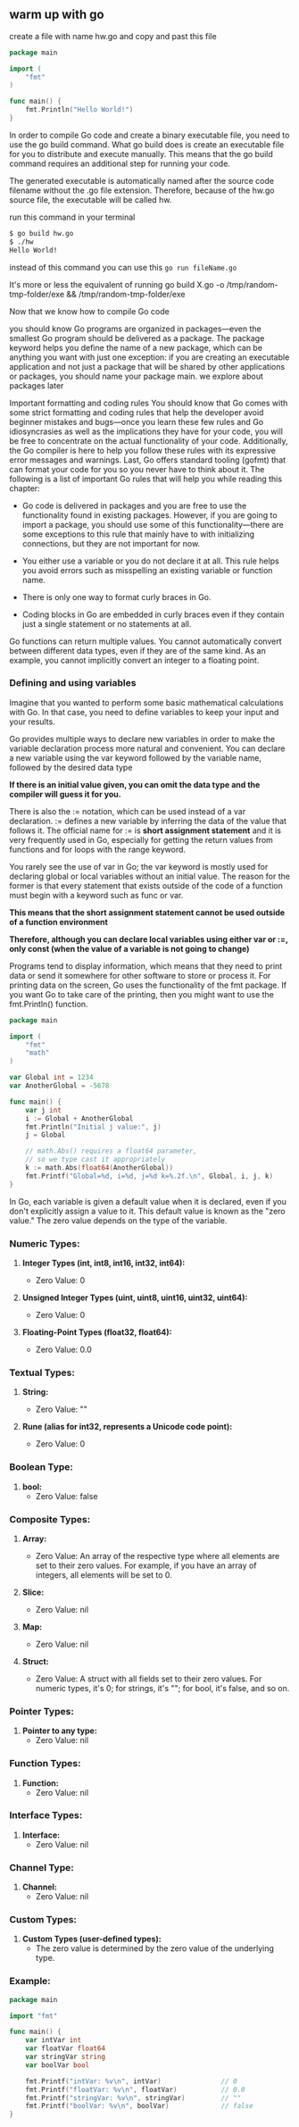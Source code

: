 ## warm up with go

create a file with name hw.go and copy and past this file

```go
package main

import (
	"fmt"
)

func main() {
	fmt.Println("Hello World!")
}
```

In order to compile Go code and create a binary executable file, you need to use
the go build command. What go build does is create an executable file for you to
distribute and execute manually. This means that the go build command requires
an additional step for running your code.

The generated executable is automatically named after the source code filename
without the .go file extension. Therefore, because of the hw.go source file, the
executable will be called hw.

run this command in your terminal

```bash
$ go build hw.go
$ ./hw
Hello World!
```

instead of this command you can use this `go run fileName.go`

It's more or less the equivalent of running go build X.go -o /tmp/random-tmp-folder/exe && /tmp/random-tmp-folder/exe

Now that we know how to compile Go code

you should know
Go programs are organized in packages—even the smallest Go program should
be delivered as a package. The package keyword helps you define the name of a
new package, which can be anything you want with just one exception: if you are
creating an executable application and not just a package that will be shared by other
applications or packages, you should name your package main. we explore about packages later

Important formatting and coding rules
You should know that Go comes with some strict formatting and coding rules that
help the developer avoid beginner mistakes and bugs—once you learn these few
rules and Go idiosyncrasies as well as the implications they have for your code, you
will be free to concentrate on the actual functionality of your code. Additionally, the
Go compiler is here to help you follow these rules with its expressive error messages
and warnings. Last, Go offers standard tooling (gofmt) that can format your code for
you so you never have to think about it.
The following is a list of important Go rules that will help you while reading this
chapter:
* Go code is delivered in packages and you are free to use the functionality
found in existing packages. However, if you are going to import a package,
you should use some of this functionality—there are some exceptions to
this rule that mainly have to with initializing connections, but they are not
important for now.

* You either use a variable or you do not declare it at all. This rule helps you
avoid errors such as misspelling an existing variable or function name.
* There is only one way to format curly braces in Go.

* Coding blocks in Go are embedded in curly braces even if they contain just a
single statement or no statements at all.

Go functions can return multiple values.
You cannot automatically convert between different data types, even if
they are of the same kind. As an example, you cannot implicitly convert
an integer to a floating point.

### Defining and using variables
Imagine that you wanted to perform some basic mathematical calculations with Go.
In that case, you need to define variables to keep your input and your results.

Go provides multiple ways to declare new variables in order to make the variable
declaration process more natural and convenient. You can declare a new variable
using the var keyword followed by the variable name, followed by the desired data
type

**If there
is an initial value given, you can omit the data type and the compiler will guess it for
you.**

There is also the := notation, which can be used instead of a var declaration. :=
defines a new variable by inferring the data of the value that follows it. The official
name for := is **short assignment statement** and it is very frequently used in Go,
especially for getting the return values from functions and for loops with the range
keyword.

You rarely see the use of var in Go; the var keyword is mostly used for
declaring global or local variables without an initial value. The reason for the former
is that every statement that exists outside of the code of a function must begin with a
keyword such as func or var.

**This means that the short assignment statement cannot be used outside of a function
environment**

**Therefore, although you can declare local variables using either var or :=, only
const (when the value of a variable is not going to change)**

Programs tend to display information, which means that they need to print data or
send it somewhere for other software to store or process it. For printing data on the
screen, Go uses the functionality of the fmt package. If you want Go to take care of
the printing, then you might want to use the fmt.Println() function.

```go
package main

import (
    "fmt"
    "math"
)

var Global int = 1234
var AnotherGlobal = -5678

func main() {
    var j int
    i := Global + AnotherGlobal
    fmt.Println("Initial j value:", j)
    j = Global

    // math.Abs() requires a float64 parameter, 
    // so we type cast it appropriately
    k := math.Abs(float64(AnotherGlobal))
    fmt.Printf("Global=%d, i=%d, j=%d k=%.2f.\n", Global, i, j, k)
}
```
In Go, each variable is given a default value when it is declared, even if you don't explicitly assign a value to it. This default value is known as the "zero value." The zero value depends on the type of the variable.

### Numeric Types:

1. **Integer Types (int, int8, int16, int32, int64):**
   - Zero Value: 0

2. **Unsigned Integer Types (uint, uint8, uint16, uint32, uint64):**
   - Zero Value: 0

3. **Floating-Point Types (float32, float64):**
   - Zero Value: 0.0

### Textual Types:

1. **String:**
   - Zero Value: ""

2. **Rune (alias for int32, represents a Unicode code point):**
   - Zero Value: 0

### Boolean Type:

1. **bool:**
   - Zero Value: false

### Composite Types:

1. **Array:**
   - Zero Value: An array of the respective type where all elements are set to their zero values. For example, if you have an array of integers, all elements will be set to 0.

2. **Slice:**
   - Zero Value: nil

3. **Map:**
   - Zero Value: nil

4. **Struct:**
   - Zero Value: A struct with all fields set to their zero values. For numeric types, it's 0; for strings, it's ""; for bool, it's false, and so on.

### Pointer Types:

1. **Pointer to any type:**
   - Zero Value: nil

### Function Types:

1. **Function:**
   - Zero Value: nil

### Interface Types:

1. **Interface:**
   - Zero Value: nil

### Channel Type:

1. **Channel:**
   - Zero Value: nil

### Custom Types:

1. **Custom Types (user-defined types):**
   - The zero value is determined by the zero value of the underlying type.

### Example:

```go
package main

import "fmt"

func main() {
    var intVar int
    var floatVar float64
    var stringVar string
    var boolVar bool

    fmt.Printf("intVar: %v\n", intVar)               // 0
    fmt.Printf("floatVar: %v\n", floatVar)           // 0.0
    fmt.Printf("stringVar: %v\n", stringVar)         // ""
    fmt.Printf("boolVar: %v\n", boolVar)             // false
}
```
